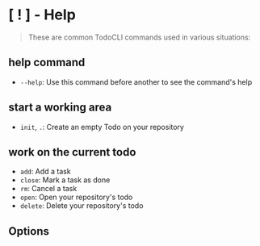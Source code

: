 # [ ! ]  -  Help

> These are common TodoCLI commands used in various situations:

## help command
+ `--help`:
    Use this command before another to see the command's help
    
## start a working area
+ `init`, `.`:
    Create an empty Todo on your repository

## work on the current todo
+ `add`:
    Add a task
+ `close`:
    Mark a task as done
+ `rm`:
    Cancel a task
+ `open`:
    Open your repository's todo      
+ `delete`:
    Delete your repository's todo

## Options